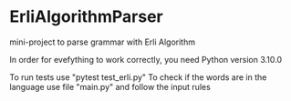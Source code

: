 # ErliAlgorithmParser
mini-project to parse grammar with Erli Algorithm

In order for evefything to work correctly, you need Python version 3.10.0

To run tests use "pytest test_erli.py"
To check if the words are in the language use file "main.py" and follow the input rules
